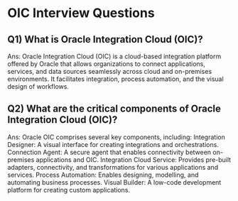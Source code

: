 # OIC Interview Questions

## Q1) What is Oracle Integration Cloud (OIC)?
Ans: Oracle Integration Cloud (OIC) is a cloud-based integration platform offered by Oracle that allows organizations to connect applications, services, and data sources seamlessly across cloud and on-premises environments. It facilitates integration, process automation, and the visual design of workflows.


## Q2) What are the critical components of Oracle Integration Cloud (OIC)?
Ans: Oracle OIC comprises several key components, including:
Integration Designer: A visual interface for creating integrations and orchestrations.
Connection Agent: A secure agent that enables connectivity between on-premises applications and OIC.
Integration Cloud Service: Provides pre-built adapters, connectivity, and transformations for various applications and services.
Process Automation: Enables designing, modelling, and automating business processes.
Visual Builder: A low-code development platform for creating custom applications.
